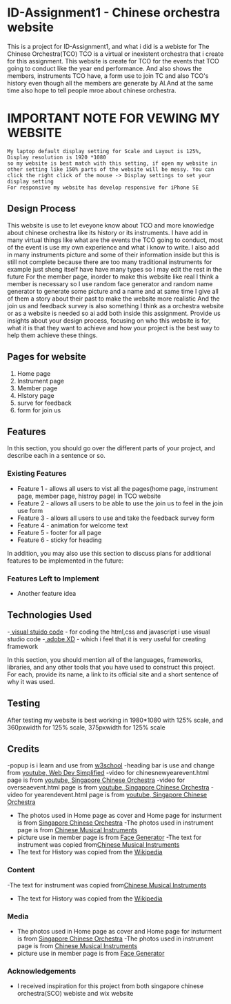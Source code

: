 # ID-Assignment1 - Chinese orchestra website

This is a project for ID-Assignment1, and what i did is a webiste for The Chinese Orchestra(TCO) TCO is
a virtual or inexistent orchestra that i create for this assignment. 
This website is create for TCO for the events that TCO going to conduct like the year end performance. And also shows the members, instruments TCO have, a form use to join TC and also TCO's history even though all the members are generate by AI.And at the same time also hope to tell people mroe about chinese orchestra.
# IMPORTANT NOTE FOR VEWING MY WEBSITE
    My laptop default display setting for Scale and Layout is 125%, Display resolution is 1920 *1080
    so my website is best match with this setting, if open my website in other setting like 150% parts of the website will be messy. You can click the right click of the mouse -> Display settings to set your display setting
    For responsive my website has develop responsive for iPhone SE
## Design Process
 This website is use to let eveyone know about TCO and more knowledge about chinese orchestra like its history or its instruments. I have add in many virtual things like what are the events the TCO going to conduct, most of the event is use my own experience and what i know to write.
 I also add in many instruments picture and some of their information inside but this is still not complete
because there are too many traditional instruments  for example just sheng itself have have many types so I may edit the rest in the future
For the member page, inorder to make this website like real I think a member is necessary so I use random face generator and random name generator to generate some picture and a name and at same time I give all of them a story about their past to make the website more realistic
And the join us and feedback survey is also something I think as a orchestra website or as a website is needed so ai add both inside this assignment.
Provide us insights about your design process, focusing on who this website is for, what it is that they want to achieve and how your project is the best way to help them achieve these things.

## Pages for website
1. Home page 
2. Instrument page 
3. Member page 
4. HIstory page 
5. surve for feedback
6. form for join us
## Features

In this section, you should go over the different parts of your project, and describe each in a sentence or so.
 
### Existing Features
- Feature 1 - allows all users to vist all the pages(home page, instrument page, member page, histroy page) in TCO website
- Feature 2 - allows all users to be able to use the join us to feel in the join use form
- Feature 3 - allows all users to use and take the feedback survey form
- Feature 4 - animation for welcome text
- Feature 5 - footer for all page
- Feature 6 - sticky for heading


In addition, you may also use this section to discuss plans for additional features to be implemented in the future:

### Features Left to Implement
- Another feature idea

## Technologies Used
-[ visual stuido code](link:https://code.visualstudio.com/)
    - for coding the html,css and javascript i use visual studio code
-[ adobe XD](link:https://www.adobe.com/sg/products/xd.html)
    - which i feel that it is very useful for creating framework

In this section, you should mention all of the languages, frameworks, libraries, and any other tools that you have used to construct this project. For each, provide its name, a link to its official site and a short sentence of why it was used.


## Testing

After testing my website is best working in 1980*1080 with 125% scale, and 360pxwidth for 125% scale, 375pxwidth for 125% scale

## Credits
-popup is i learn and use from [w3school](https://www.w3schools.com/howto/howto_js_popup.asp)
-heading bar is use and change from [youtube, Web Dev Simplified](https://www.youtube.com/watch?v=At4B7A4GOPg)
-video for chinesnewyearevent.html page is from [youtube, Singapore Chinese Orchestra](https://www.youtube.com/watch?v=3iAi4BAuDuM)
-video for overseaevent.html page is from [youtube, Singapore Chinese Orchestra](https://www.youtube.com/watch?v=zKZgxr_MJew)
-video for yearendevent.html page is from [youtube, Singapore Chinese Orchestra](https://www.youtube.com/watch?v=3iAi4BAuDuM)
- The photos used in Home page as cover and Home page for insturment is from [Singapore Chinese Orchestra](https://www.sco.com.sg/en/)
-The photos used in instrument page is from [Chinese Musical Instruments](https://www.easonmusicschool.com/)
- picture use in member page is from [Face Generator](https://generated.photos/face-generator/new)
-The text for instrument was copied from[Chinese Musical Instruments](https://www.easonmusicschool.com/)
- The text for History was copied from the [Wikipedia](https://en.wikipedia.org/wiki/Z)

### Content
-The text for instrument was copied from[Chinese Musical Instruments](https://www.easonmusicschool.com/)
- The text for History was copied from the [Wikipedia](https://en.wikipedia.org/wiki/Z)

### Media
- The photos used in Home page as cover and Home page for insturment is from [Singapore Chinese Orchestra](https://www.sco.com.sg/en/)
-The photos used in instrument page is from [Chinese Musical Instruments](https://www.easonmusicschool.com/)
- picture use in member page is from [Face Generator](https://generated.photos/face-generator/new)

### Acknowledgements

- I received inspiration for this project from both singapore chinese orchestra(SCO) webiste and wix website